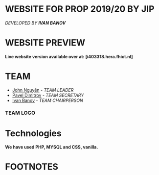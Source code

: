 # WEBSITE FOR PROP 2019/20 BY JIP
###### *DEVELOPED BY __IVAN BANOV__*

# WEBSITE PREVIEW
#### Live website version available over at: [i403318.hera.fhict.nl] 

[logo]: https://git.fhict.nl/I403318/propwebsite/blob/master/JIP_logo.png "Website Preview"

# TEAM
* [John Nguyên](https://git.fhict.nl/I390706) - *TEAM LEADER*
* [Pavel Dimitrov](https://git.fhict.nl/I406102) - *TEAM SECRETARY*
* [Ivan Banov](https://git.fhict.nl/I403318) - *TEAM CHAIRPERSON*

### TEAM LOGO
[logo]: https://git.fhict.nl/I403318/propwebsite/blob/master/JIP_logo.png "Our Logo"

# Technologies
#### We have used PHP, MYSQL and CSS, vanilla.

# FOOTNOTES